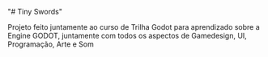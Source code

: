 "# Tiny Swords" 

Projeto feito juntamente ao curso de Trilha Godot para aprendizado sobre a Engine GODOT, juntamente com todos os aspectos de Gamedesign, UI, Programação, Arte e Som

